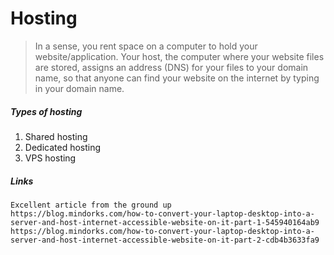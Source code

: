 # Hosting

> In a sense, you rent space on a computer to hold your website/application. Your host, the computer where your website files are stored, assigns an address \(DNS\) for your files to your domain name, so that anyone can find your website on the internet by typing in your domain name.

##### Types of hosting

1. Shared hosting
2. Dedicated hosting
3. VPS hosting

##### Links

```
Excellent article from the ground up
https://blog.mindorks.com/how-to-convert-your-laptop-desktop-into-a-server-and-host-internet-accessible-website-on-it-part-1-545940164ab9
https://blog.mindorks.com/how-to-convert-your-laptop-desktop-into-a-server-and-host-internet-accessible-website-on-it-part-2-cdb4b3633fa9
```



